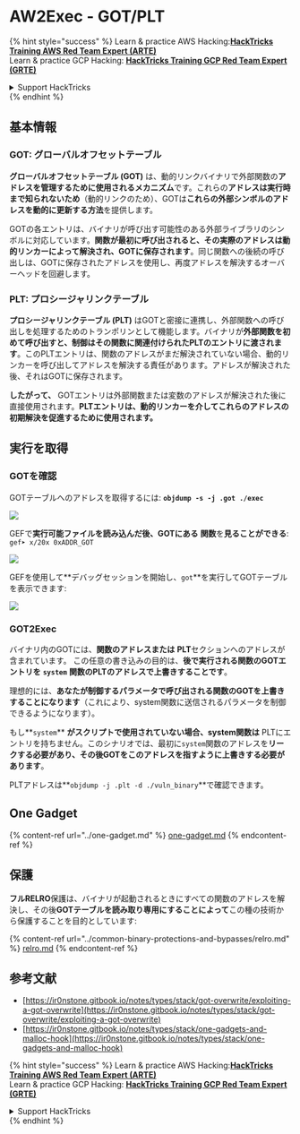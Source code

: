 # AW2Exec - GOT/PLT

{% hint style="success" %}
Learn & practice AWS Hacking:<img src="/.gitbook/assets/arte.png" alt="" data-size="line">[**HackTricks Training AWS Red Team Expert (ARTE)**](https://training.hacktricks.xyz/courses/arte)<img src="/.gitbook/assets/arte.png" alt="" data-size="line">\
Learn & practice GCP Hacking: <img src="/.gitbook/assets/grte.png" alt="" data-size="line">[**HackTricks Training GCP Red Team Expert (GRTE)**<img src="/.gitbook/assets/grte.png" alt="" data-size="line">](https://training.hacktricks.xyz/courses/grte)

<details>

<summary>Support HackTricks</summary>

* Check the [**subscription plans**](https://github.com/sponsors/carlospolop)!
* **Join the** 💬 [**Discord group**](https://discord.gg/hRep4RUj7f) or the [**telegram group**](https://t.me/peass) or **follow** us on **Twitter** 🐦 [**@hacktricks\_live**](https://twitter.com/hacktricks\_live)**.**
* **Share hacking tricks by submitting PRs to the** [**HackTricks**](https://github.com/carlospolop/hacktricks) and [**HackTricks Cloud**](https://github.com/carlospolop/hacktricks-cloud) github repos.

</details>
{% endhint %}

## **基本情報**

### **GOT: グローバルオフセットテーブル**

**グローバルオフセットテーブル (GOT)** は、動的リンクバイナリで外部関数の**アドレスを管理するために使用されるメカニズム**です。これらの**アドレスは実行時まで知られないため**（動的リンクのため）、GOTは**これらの外部シンボルのアドレスを動的に更新する方法**を提供します。

GOTの各エントリは、バイナリが呼び出す可能性のある外部ライブラリのシンボルに対応しています。**関数が最初に呼び出されると、その実際のアドレスは動的リンカーによって解決され、GOTに保存されます**。同じ関数への後続の呼び出しは、GOTに保存されたアドレスを使用し、再度アドレスを解決するオーバーヘッドを回避します。

### **PLT: プロシージャリンクテーブル**

**プロシージャリンクテーブル (PLT)** はGOTと密接に連携し、外部関数への呼び出しを処理するためのトランポリンとして機能します。バイナリが**外部関数を初めて呼び出すと、制御はその関数に関連付けられたPLTのエントリに渡されます**。このPLTエントリは、関数のアドレスがまだ解決されていない場合、動的リンカーを呼び出してアドレスを解決する責任があります。アドレスが解決された後、それはGOTに保存されます。

**したがって、** GOTエントリは外部関数または変数のアドレスが解決された後に直接使用されます。**PLTエントリは、動的リンカーを介してこれらのアドレスの初期解決を促進するために使用されます。**

## 実行を取得

### GOTを確認

GOTテーブルへのアドレスを取得するには: **`objdump -s -j .got ./exec`**

![](<../../../.gitbook/assets/image (619).png>)

GEFで**実行可能ファイルを読み込んだ後、GOTにある** **関数**を**見ることができる**: `gef➤ x/20x 0xADDR_GOT`

![](<../../../.gitbook/assets/image (620) (1) (1) (1) (1) (1) (1) (1) (1) (1) (1) (1) (1) (1) (1) (1) (1) (1) (1) (1) (1) (1) (1) (1) (1) (1) (1) (1) (1) (1) (1) (1) (1) (1) (1) (1) (1) (1) (1) (1) (5).png>)

GEFを使用して**デバッグセッションを開始し、`got`**を実行してGOTテーブルを表示できます:

![](<../../../.gitbook/assets/image (621).png>)

### GOT2Exec

バイナリ内のGOTには、**関数のアドレスまたは** **PLT**セクションへのアドレスが含まれています。 この任意の書き込みの目的は、**後で実行される関数のGOTエントリを** **`system`** **関数のPLTのアドレスで上書きすることです**。

理想的には、**あなたが制御するパラメータで呼び出される関数のGOTを上書きすることになります**（これにより、system関数に送信されるパラメータを制御できるようになります）。

もし**`system`** **がスクリプトで使用されていない場合、system関数は** PLTにエントリを持ちません。このシナリオでは、最初に`system`関数のアドレスを**リークする必要があり、その後GOTをこのアドレスを指すように上書きする必要があります**。

PLTアドレスは**`objdump -j .plt -d ./vuln_binary`**で確認できます。

## **One Gadget**

{% content-ref url="../one-gadget.md" %}
[one-gadget.md](../one-gadget.md)
{% endcontent-ref %}

## **保護**

**フルRELRO**保護は、バイナリが起動されるときにすべての関数のアドレスを解決し、その後**GOTテーブルを読み取り専用にすることによって**この種の技術から保護することを目的としています:

{% content-ref url="../common-binary-protections-and-bypasses/relro.md" %}
[relro.md](../common-binary-protections-and-bypasses/relro.md)
{% endcontent-ref %}

## 参考文献

* [https://ir0nstone.gitbook.io/notes/types/stack/got-overwrite/exploiting-a-got-overwrite](https://ir0nstone.gitbook.io/notes/types/stack/got-overwrite/exploiting-a-got-overwrite)
* [https://ir0nstone.gitbook.io/notes/types/stack/one-gadgets-and-malloc-hook](https://ir0nstone.gitbook.io/notes/types/stack/one-gadgets-and-malloc-hook)

{% hint style="success" %}
Learn & practice AWS Hacking:<img src="/.gitbook/assets/arte.png" alt="" data-size="line">[**HackTricks Training AWS Red Team Expert (ARTE)**](https://training.hacktricks.xyz/courses/arte)<img src="/.gitbook/assets/arte.png" alt="" data-size="line">\
Learn & practice GCP Hacking: <img src="/.gitbook/assets/grte.png" alt="" data-size="line">[**HackTricks Training GCP Red Team Expert (GRTE)**<img src="/.gitbook/assets/grte.png" alt="" data-size="line">](https://training.hacktricks.xyz/courses/grte)

<details>

<summary>Support HackTricks</summary>

* Check the [**subscription plans**](https://github.com/sponsors/carlospolop)!
* **Join the** 💬 [**Discord group**](https://discord.gg/hRep4RUj7f) or the [**telegram group**](https://t.me/peass) or **follow** us on **Twitter** 🐦 [**@hacktricks\_live**](https://twitter.com/hacktricks\_live)**.**
* **Share hacking tricks by submitting PRs to the** [**HackTricks**](https://github.com/carlospolop/hacktricks) and [**HackTricks Cloud**](https://github.com/carlospolop/hacktricks-cloud) github repos.

</details>
{% endhint %}
